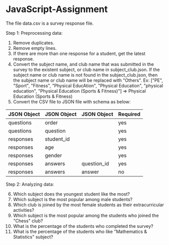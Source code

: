 # JavaScript-Assignment
The file data.csv  is a survey response file. 

Step 1: Preprocessing data: 
1. Remove duplicates.
2. Remove empty lines.
3. If there are more than one response for a student, get the latest response.
4. Convert the subject name, and club name that was submitted in the survey to the existent subject, or club name in subject_club.json. If the subject name or club name is not found in the subject_club.json, then the subject name or club name will be replaced with "Others".
  Ex: ["PE", "Sport", "Fitness", "Physical EducAtion", "Physical Education", "physical education", "Physical Education (Sports & Fitness)"] => Physical Education (Sports & Fitness)
5. Convert the CSV file to JSON file with schema as below:

|JSON Object |JSON Object|JSON Object|Required|
|------------| --------- |-----------|--------|
|questions   |order      |           |yes     |
|questions   |question   |           |yes     |
|responses   |student_id |           |yes     |
|responses   |age        |           |yes     |
|responses   |gender     |           |yes     |
|responses   |answers    |question_id|yes     |
|responses   |answers    |answer     |no      |


Step 2: Analyzing data:

6. Which subject does the youngest student like the most?
7. Which subject is the most popular among male students?
8. Which club is joined by the most female students as their extracurricular activities?
9. Which subject is the most popular among the students who joined the "Chess" club?
10. What is the percentage of the students who completed the survey?
11. What is the percentage of the students who like "Mathematics & Statistics" subject?
